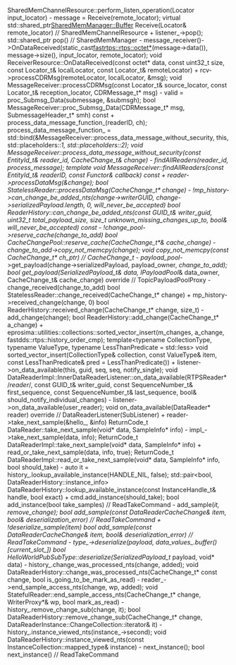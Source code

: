 
SharedMemChannelResource::perform_listen_operation(Locator input_locator)
    - message = Receive(remote_locator);
      virtual std::shared_ptr<SharedMemManager::Buffer> Receive(Locator& remote_locator)    // SharedMemChannelResource
        + listener_->pop();
          std::shared_ptr<Buffer> pop() // SharedMemManager
    - message_receiver()->OnDataReceived(static_cast<fastrtps::rtps::octet*>(message->data()), message->size(), input_locator, remote_locator);
      void ReceiverResource::OnDataReceived(const octet* data, const uint32_t size, const Locator_t& localLocator, const Locator_t& remoteLocator)
        + rcv->processCDRMsg(remoteLocator, localLocator, &msg);
          void MessageReceiver::processCDRMsg(const Locator_t& source_locator, const Locator_t& reception_locator, CDRMessage_t* msg)
            - valid = proc_Submsg_Data(submessage, &submsgh);
              bool MessageReceiver::proc_Submsg_Data(CDRMessage_t* msg, SubmessageHeader_t* smh) const
                + process_data_message_function_(readerID, ch);
                  process_data_message_function_ = std::bind(&MessageReceiver::process_data_message_without_security, this, std::placeholders::_1, std::placeholders::_2);
                  void MessageReceiver::process_data_message_without_security(const EntityId_t& reader_id, CacheChange_t& change)
                    - findAllReaders(reader_id, process_message);
                      template<typename Functor>
                      void MessageReceiver::findAllReaders(const EntityId_t& readerID, const Functor& callback) const
                        + reader->processDataMsg(&change);
                          bool StatelessReader::processDataMsg(CacheChange_t* change)
                            - !mp_history->can_change_be_added_nts(change->writerGUID, change->serializedPayload.length, 0, will_never_be_accepted)
                              bool ReaderHistory::can_change_be_added_nts(const GUID_t& writer_guid, uint32_t total_payload_size, size_t unknown_missing_changes_up_to, bool& will_never_be_accepted) const
                            - !change_pool_->reserve_cache(change_to_add)
                              bool CacheChangePool::reserve_cache(CacheChange_t*& cache_change)
                            - change_to_add->copy_not_memcpy(change);
                              void copy_not_memcpy(const CacheChange_t* ch_ptr)     // CacheChange_t
                            - payload_pool_->get_payload(change->serializedPayload, payload_owner, *change_to_add);
                              bool get_payload(SerializedPayload_t& data, IPayloadPool*& data_owner, CacheChange_t& cache_change) override  // TopicPayloadPoolProxy
                            - change_received(change_to_add)
                              bool StatelessReader::change_received(CacheChange_t* change)
                                + mp_history->received_change(change, 0)
                                  bool ReaderHistory::received_change(CacheChange_t* change, size_t)
                                    - add_change(change);
                                      bool ReaderHistory::add_change(CacheChange_t* a_change)
                                        + eprosima::utilities::collections::sorted_vector_insert(m_changes, a_change, fastdds::rtps::history_order_cmp);
                                          template<typename CollectionType, typename ValueType, typename LessThanPredicate = std::less<ValueType>>
                                          void sorted_vector_insert(CollectionType& collection, const ValueType& item, const LessThanPredicate& pred = LessThanPredicate())
                                + listener->on_data_available(this, guid, seq, seq, notify_single);
                                  void DataReaderImpl::InnerDataReaderListener::on_data_available(RTPSReader* /*reader*/, const GUID_t& writer_guid, const SequenceNumber_t& first_sequence, const SequenceNumber_t& last_sequence, bool& should_notify_individual_changes)
                                    - listener->on_data_available(user_reader);
                                      void on_data_available(DataReader* reader) override   // DataReaderListener(SubListener)
                                        + reader->take_next_sample(&hello_, &info)
                                          ReturnCode_t DataReader::take_next_sample(void* data, SampleInfo* info)
                                            - impl_->take_next_sample(data, info);
                                              ReturnCode_t DataReaderImpl::take_next_sample(void* data, SampleInfo* info)
                                                + read_or_take_next_sample(data, info, true);
                                                  ReturnCode_t DataReaderImpl::read_or_take_next_sample(void* data, SampleInfo* info, bool should_take)
                                                    - auto it = history_.lookup_available_instance(HANDLE_NIL, false);
                                                      std::pair<bool, DataReaderHistory::instance_info> DataReaderHistory::lookup_available_instance(const InstanceHandle_t& handle, bool exact)
                                                        + cmd.add_instance(should_take);
                                                          bool add_instance(bool take_samples)  // ReadTakeCommand
                                                            - add_sample(*it, remove_change);
                                                              bool add_sample(const DataReaderCacheChange& item, bool& deserialization_error)   // ReadTakeCommand
                                                                + !deserialize_sample(item)
                                                                  bool add_sample(const DataReaderCacheChange& item, bool& deserialization_error)   // ReadTakeCommand
                                                                    - type_->deserialize(payload, data_values_.buffer()[current_slot_])
                                                                      bool HelloWorldPubSubType::deserialize(SerializedPayload_t* payload, void* data)
                                                            - history_.change_was_processed_nts(change, added);
                                                              void DataReaderHistory::change_was_processed_nts(CacheChange_t* const change, bool is_going_to_be_mark_as_read)
                                                            - reader_->end_sample_access_nts(change, wp, added);
                                                              void StatefulReader::end_sample_access_nts(CacheChange_t* change, WriterProxy*& wp, bool mark_as_read)
                                                            - history_.remove_change_sub(change, it);
                                                              bool DataReaderHistory::remove_change_sub(CacheChange_t* change, DataReaderInstance::ChangeCollection::iterator& it)
                                                            - history_.instance_viewed_nts(instance_->second);
                                                              void DataReaderHistory::instance_viewed_nts(const InstanceCollection::mapped_type& instance)
                                                            - next_instance();
                                                              bool next_instance()  // ReadTakeCommand

